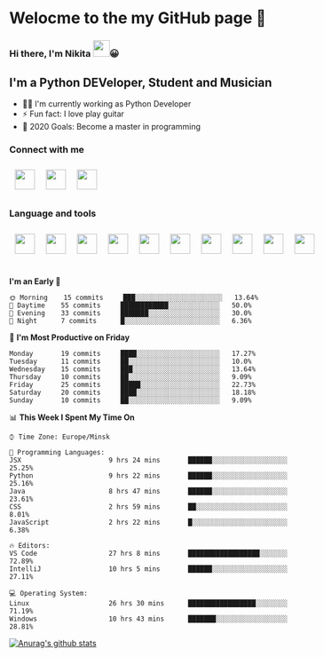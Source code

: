 # Welocme to the my GitHub page 🎉

### Hi there, I'm Nikita <a href="https://www.gautamkrishnar.com/"><img src="https://media.giphy.com/media/hvRJCLFzcasrR4ia7z/giphy.gif" width="30px" height="30px"></a>😀


## I'm a Python DEVeloper, Student and Musician


- 🧙‍♂️ I'm currently working as Python Developer
- ⚡ Fun fact: I love play guitar
- 🥅 2020 Goals: Become a master in programming

### Connect with me

<div class="social" style="display:flex">
    <a href="https://www.linkedin.com/in/nikita-efremov-6820a2130/">
        <img style="margin: 10px" src="https://www.flaticon.com/svg/static/icons/svg/145/145807.svg" alt="" width="36px"/>
    </a>
    <a href="https://vk.com/nikefr7">
        <img style="margin: 10px" src="https://www.flaticon.com/svg/static/icons/svg/145/145813.svg" alt="" width="36px"/>
    </a>
    <a href="https://www.instagram.com/nikefr7/">
        <img style="margin: 10px" src="https://www.flaticon.com/svg/static/icons/svg/145/145805.svg" alt="" width="36px"/>
    </a>
</div>

### Language and tools

<div class="social" style="display:flex">
    <img style="margin:10px" src="https://www.simplilearn.com/ice9/free_resources_article_thumb/VSCode.png" alt="" width="36px" height="36px"/>
    <img style="margin:10px" src="https://cdn4.iconfinder.com/data/icons/logos-and-brands/512/267_Python_logo-512.png" width="36px" height="36px"/>
    <img style="margin:10px" src="https://www.flaticon.com/svg/static/icons/svg/1265/1265531.svg" width="36px" height="36px">
    <img style="margin:10px" src="https://cdn.worldvectorlogo.com/logos/django.svg" width="36px" height="36px">
    <img style="margin:10px" src="https://cdn.worldvectorlogo.com/logos/linux-tux-2.svg" width="36px" height="36px">
    <img style="margin:10px" src="https://cdn.worldvectorlogo.com/logos/git-icon.svg" width="36px" height="36px">
    <img style="margin:10px" src="https://cdn.worldvectorlogo.com/logos/bootstrap-4.svg" width="36px" height="36px">
    <img style="margin:10px" src="https://cdn.worldvectorlogo.com/logos/html-5.svg" width="36px" height="36px">
    <img style="margin:10px" src="https://cdn.worldvectorlogo.com/logos/nginx-1.svg" width="36px" height="36px">
    <img style="margin:10px" src="https://cdn.worldvectorlogo.com/logos/javascript.svg" width="36px" height="36px">
</div>

<br>



<!--START_SECTION:waka-->
**I'm an Early 🐤** 

```text
🌞 Morning    15 commits     ███░░░░░░░░░░░░░░░░░░░░░░   13.64% 
🌆 Daytime    55 commits     ████████████░░░░░░░░░░░░░   50.0% 
🌃 Evening    33 commits     ███████░░░░░░░░░░░░░░░░░░   30.0% 
🌙 Night      7 commits      █░░░░░░░░░░░░░░░░░░░░░░░░   6.36%

```
📅 **I'm Most Productive on Friday** 

```text
Monday       19 commits     ████░░░░░░░░░░░░░░░░░░░░░   17.27% 
Tuesday      11 commits     ██░░░░░░░░░░░░░░░░░░░░░░░   10.0% 
Wednesday    15 commits     ███░░░░░░░░░░░░░░░░░░░░░░   13.64% 
Thursday     10 commits     ██░░░░░░░░░░░░░░░░░░░░░░░   9.09% 
Friday       25 commits     █████░░░░░░░░░░░░░░░░░░░░   22.73% 
Saturday     20 commits     ████░░░░░░░░░░░░░░░░░░░░░   18.18% 
Sunday       10 commits     ██░░░░░░░░░░░░░░░░░░░░░░░   9.09%

```


📊 **This Week I Spent My Time On** 

```text
⌚︎ Time Zone: Europe/Minsk

💬 Programming Languages: 
JSX                      9 hrs 24 mins       ██████░░░░░░░░░░░░░░░░░░░   25.25% 
Python                   9 hrs 22 mins       ██████░░░░░░░░░░░░░░░░░░░   25.16% 
Java                     8 hrs 47 mins       ██████░░░░░░░░░░░░░░░░░░░   23.61% 
CSS                      2 hrs 59 mins       ██░░░░░░░░░░░░░░░░░░░░░░░   8.01% 
JavaScript               2 hrs 22 mins       █░░░░░░░░░░░░░░░░░░░░░░░░   6.38%

🔥 Editors: 
VS Code                  27 hrs 8 mins       ██████████████████░░░░░░░   72.89% 
IntelliJ                 10 hrs 5 mins       ██████░░░░░░░░░░░░░░░░░░░   27.11%

💻 Operating System: 
Linux                    26 hrs 30 mins      █████████████████░░░░░░░░   71.19% 
Windows                  10 hrs 43 mins      ███████░░░░░░░░░░░░░░░░░░   28.81%

```


<!--END_SECTION:waka-->


[![Anurag's github stats](https://github-readme-stats.vercel.app/api?username=NikDark)](https://github.com/anuraghazra/github-readme-stats)

[VK]: https://vk.com/nikefr7
[LinkedIn]: https://www.linkedin.com/in/nikita-efremov-6820a2130/
[Instagram]: https://www.instagram.com/nikefr7/
